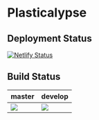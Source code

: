 # Plasticalypse

## Deployment Status
[![Netlify Status](https://api.netlify.com/api/v1/badges/d25185bc-56fb-4348-8f89-75ccdc64516b/deploy-status)](https://plasticalypse.netlify.com/)

## Build Status
| master                                                                                    | develop       |
| ----------------------------------------------------------------------------------------- | ------------- |
| <a href="https://circleci.com/gh/Centigrade/Plasticalypse/tree/master"><img src="https://circleci.com/gh/Centigrade/Plasticalypse/tree/master.svg?style=shield" /></a>  | <a href="https://circleci.com/gh/Centigrade/Plasticalypse/tree/develop"><img src="https://circleci.com/gh/Centigrade/Plasticalypse/tree/develop.svg?style=shield" /></a> |

